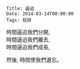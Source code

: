     Title: 逼迫
    Date: 2014-03-14T00:00:00
    Tags: 短詩

時間逼迫我們分開,  
時間逼迫我們離去,  
時間逼迫我們成長,  

然後, 時間使我們遺忘。
